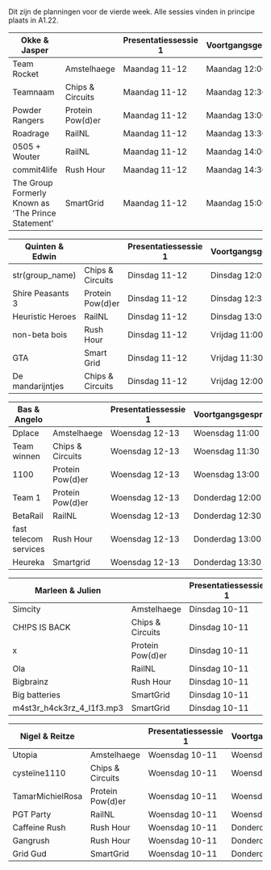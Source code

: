 Dit zijn de planningen voor de vierde week.
Alle sessies vinden in principe plaats in A1.22.

| Okke & Jasper                                      |                  | Presentatiessessie 1 | Voortgangsgesprek |
|----------------------------------------------------|------------------|----------------------|-------------------|
| Team Rocket                                        | Amstelhaege      | Maandag 11-12        | Maandag 12:00     |
| Teamnaam                                           | Chips & Circuits | Maandag 11-12        | Maandag 12:30     |
| Powder Rangers                                     | Protein Pow(d)er | Maandag 11-12        | Maandag 13:00     |
| Roadrage                                           | RailNL           | Maandag 11-12        | Maandag 13:30     |
| 0505 + Wouter                                      | RailNL           | Maandag 11-12        | Maandag 14:00     |
| commit4life                                        | Rush Hour        | Maandag 11-12        | Maandag 14:30     |
| The Group Formerly Known as 'The Prince Statement' | SmartGrid        | Maandag 11-12        | Maandag 15:00     |

| Quinten & Edwin                                    |                  | Presentatiessessie 1 | Voortgangsgesprek |
|----------------------------------------------------|------------------|----------------------|-------------------|
| str(group_name)                                    | Chips & Circuits | Dinsdag 11-12        | Dinsdag 12:00     |
| Shire Peasants 3                                   | Protein Pow(d)er | Dinsdag 11-12        | Dinsdag 12:30     |
| Heuristic Heroes                                   | RailNL           | Dinsdag 11-12        | Dinsdag 13:00     |
| non-beta bois                                      | Rush Hour        | Dinsdag 11-12        | Vrijdag 11:00     |
| GTA                                                | Smart Grid       | Dinsdag 11-12        | Vrijdag 11:30     |
| De mandarijntjes                                   | Chips & Circuits | Dinsdag 11-12        | Vrijdag 12:00     |

| Bas & Angelo                                       |                  | Presentatiessessie 1 | Voortgangsgesprek |
|----------------------------------------------------|------------------|----------------------|-------------------|
| Dplace                                             | Amstelhaege      | Woensdag 12-13       | Woensdag 11:00    |
| Team winnen                                        | Chips & Circuits | Woensdag 12-13       | Woensdag 11:30    |
| 1100                                               | Protein Pow(d)er | Woensdag 12-13       | Woensdag 13:00    |
| Team 1                                             | Protein Pow(d)er | Woensdag 12-13       | Donderdag 12:00   |
| BetaRail                                           | RailNL           | Woensdag 12-13       | Donderdag 12:30   |
| fast telecom services                              | Rush Hour        | Woensdag 12-13       | Donderdag 13:00   |
| Heureka                                            | Smartgrid        | Woensdag 12-13       | Donderdag 13:30   |

| Marleen & Julien                                   |                  | Presentatiessessie 1 | Voortgangsgesprek |
|----------------------------------------------------|------------------|----------------------|-------------------|
| Simcity                                            | Amstelhaege      | Dinsdag 10-11        | Dinsdag 11:00     |
|  CH!PS IS BACK                                     | Chips & Circuits | Dinsdag 10-11        | Dinsdag 11:30     |
| x                                                  | Protein Pow(d)er | Dinsdag 10-11        | Dinsdag 12:00     |
| Ola                                                | RailNL           | Dinsdag 10-11        | Dinsdag 12:30     |
| Bigbrainz                                          | Rush Hour        | Dinsdag 10-11        | Donderdag 11:30   |
| Big batteries                                      | SmartGrid        | Dinsdag 10-11        | Donderdag 12:00   |
| m4st3r_h4ck3rz_4_l1f3.mp3                          | SmartGrid        | Dinsdag 10-11        | Donderdag 11:00   |

| Nigel & Reitze                                     |                  | Presentatiessessie 1 | Voortgangsgesprek |
|----------------------------------------------------|------------------|----------------------|-------------------|
| Utopia                                             | Amstelhaege      | Woensdag 10-11       | Woensdag 11:00    |
| cysteïne1110                                       | Chips & Circuits | Woensdag 10-11       | Woensdag 11:30    |
| TamarMichielRosa                                   | Protein Pow(d)er | Woensdag 10-11       | Woensdag 12:00    |
| PGT Party                                          | RailNL           | Woensdag 10-11       | Woensdag 12:30    |
| Caffeine Rush                                      | Rush Hour        | Woensdag 10-11       | Donderdag 11:00   |
| Gangrush                                           | Rush Hour        | Woensdag 10-11       | Donderdag 11:30   |
| Grid Gud                                           | SmartGrid        | Woensdag 10-11       | Donderdag 12:00   |
